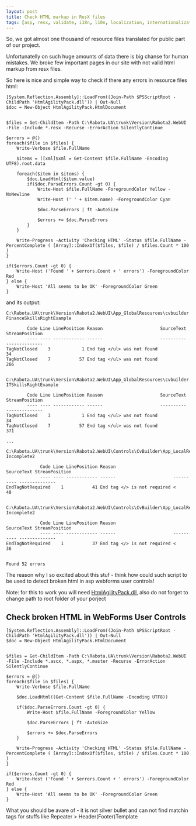 ```yaml
---
layout: post
title: Check HTML markup in ResX files
tags: [asp, resx, validate, i18n, l10n, localization, internationalization]
---
```


So, we got almost one thousand of resource files translated for public part of our project.

Unfortunatelly on such huge amounts of data there is big chanse for human mistakes. We broke few important pages in our site with not valid html markup from resx files.

So here is nice and simple way to check if there any errors in resource files html:

    [System.Reflection.Assembly]::LoadFrom((Join-Path $PSScriptRoot -ChildPath 'HtmlAgilityPack.dll')) | Out-Null
    $doc = New-Object HtmlAgilityPack.HtmlDocument


    $files = Get-ChildItem -Path C:\Rabota.UA\trunk\Version\Rabota2.WebUI -File -Include *.resx -Recurse -ErrorAction SilentlyContinue

    $errors = @()
    foreach($file in $files) {
        Write-Verbose $file.FullName

        $items = ([xml]$xml = Get-Content $file.FullName -Encoding UTF8).root.data

        foreach($item in $items) {
            $doc.LoadHtml($item.value)
            if($doc.ParseErrors.Count -gt 0) {
                Write-Host $file.FullName -ForegroundColor Yellow -NoNewline
                Write-Host (' ' + $item.name) -ForegroundColor Cyan

                $doc.ParseErrors | ft -AutoSize

                $errors += $doc.ParseErrors
            }
        }

        Write-Progress -Activity 'Checking HTML' -Status $file.FullName -PercentComplete ( [Array]::IndexOf($files, $file) / $files.Count * 100 )
    }

    if($errors.Count -gt 0) {
        Write-Host ('Found ' + $errors.Count + ' errors') -ForegroundColor Red
    } else {
        Write-Host 'All seems to be OK' -ForegroundColor Green
    }

and its output:

    C:\Rabota.UA\trunk\Version\Rabota2.WebUI\App_GlobalResources\cvbuilder.en.resx FinanceSkillsRightExample

            Code Line LinePosition Reason                      SourceText StreamPosition
            ---- ---- ------------ ------                      ---------- --------------
    TagNotClosed    3            1 End tag </ul> was not found                        34
    TagNotClosed    7           57 End tag </ul> was not found                       266


    C:\Rabota.UA\trunk\Version\Rabota2.WebUI\App_GlobalResources\cvbuilder.en.resx ITSkillsRightExample

            Code Line LinePosition Reason                      SourceText StreamPosition
            ---- ---- ------------ ------                      ---------- --------------
    TagNotClosed    3            1 End tag </ul> was not found                        34
    TagNotClosed    7           57 End tag </ul> was not found                       371

    ...

    C:\Rabota.UA\trunk\Version\Rabota2.WebUI\Controls\CvBuilder\App_LocalResources\StepThree.ascx.resx Incomplete2

                 Code Line LinePosition Reason                      SourceText StreamPosition
                 ---- ---- ------------ ------                      ---------- --------------
    EndTagNotRequired    1           41 End tag </> is not required <                      40


    C:\Rabota.UA\trunk\Version\Rabota2.WebUI\Controls\CvBuilder\App_LocalResources\StepThree.ascx.uk.resx Incomplete2

                 Code Line LinePosition Reason                      SourceText StreamPosition
                 ---- ---- ------------ ------                      ---------- --------------
    EndTagNotRequired    1           37 End tag </> is not required <                      36


    Found 52 errors

The reason why I so excited about this stuf - think how could such script to be used to detect broken html in asp webforms user controls!

Note: for this to work you will need [HtmlAgilityPack.dll](http://htmlagilitypack.codeplex.com/), also do not forget to change path to root folder of your porject



Check broken HTML in WebForms User Controls
-------------------------------------------

    [System.Reflection.Assembly]::LoadFrom((Join-Path $PSScriptRoot -ChildPath 'HtmlAgilityPack.dll')) | Out-Null
    $doc = New-Object HtmlAgilityPack.HtmlDocument


    $files = Get-ChildItem -Path C:\Rabota.UA\trunk\Version\Rabota2.WebUI -File -Include *.ascx, *.aspx, *.master -Recurse -ErrorAction SilentlyContinue

    $errors = @()
    foreach($file in $files) {
        Write-Verbose $file.FullName

        $doc.LoadHtml((Get-Content $file.FullName -Encoding UTF8))

        if($doc.ParseErrors.Count -gt 0) {
            Write-Host $file.FullName -ForegroundColor Yellow

            $doc.ParseErrors | ft -AutoSize

            $errors += $doc.ParseErrors
        }

        Write-Progress -Activity 'Checking HTML' -Status $file.FullName -PercentComplete ( [Array]::IndexOf($files, $file) / $files.Count * 100 )
    }

    if($errors.Count -gt 0) {
        Write-Host ('Found ' + $errors.Count + ' errors') -ForegroundColor Red
    } else {
        Write-Host 'All seems to be OK' -ForegroundColor Green
    }

What you should be avare of - it is not silver bullet and can not find matchin tags for stuffs like Repeater > Header(Footer)Template
